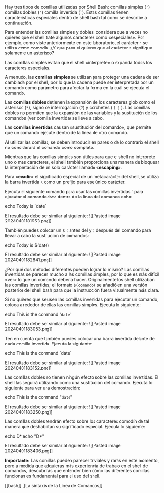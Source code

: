 Hay tres tipos de comillas utilizadas por Shell Bash: 
		comillas simples (`'`)
	comillas dobles (`"`)
	comilla invertida (`` ` ``). 
Estas comillas tienen características especiales dentro de shell bash tal como se describe a continuación.

Para entender las comillas simples y dobles, considera que a veces no quieres que el shell trate algunos caracteres como «especiales». Por ejemplo, como viste anteriormente en este laboratorio, el carácter `*` se utiliza como comodín. ¿Y que pasa si quieres que el carácter `*` signifique solamente un asterisco?

Las comillas simples evitan que el shell «interprete» o expanda todos los caracteres especiales.

A menudo, las **comillas simples** se utilizan para proteger una cadena de ser cambiada por el shell, por lo que la cadena puede ser interpretada por un comando como parámetro para afectar la forma en la cuál se ejecuta el comando.

Las **comillas dobles** detienen la expansión de los caracteres glob como el asterisco (`*`), signo de interrogación (`?`) y corchetes ( `[ ]` ). Las comillas dobles no permiten que la expansión de las variables y la sustitución de los comandos (ver comilla invertida) se lleve a cabo.

Las **comillas invertidas** causan «sustitución del comando», que permite que un comando ejecute dentro de la línea de otro comando.

Al utilizar las comillas, se deben introducir en pares o de lo contrario el shell no considerará el comando como completo.

Mientras que las comillas simples son útiles para que el shell no interprete uno o más caracteres, el shell también proporciona una manera de bloquear la interpretación de un solo carácter llamado «**escaping**». 

Para «**evadir**» el significado especial de un metacarácter del shell, se utiliza la barra invertida `\` como un prefijo para ese único carácter.


Ejecuta el siguiente comando para usar las comillas invertidas \`  para ejecutar el comando `date` dentro de la línea del comando echo:

echo Today is \`date\`

El resultado debe ser similar al siguiente:
![[Pasted image 20240401181953.png]]

También puedes colocar un `$` `(` antes del y `)` después del comando para llevar a cabo la sustitución de comandos:

echo Today is $(date)

El resultado debe ser similar al siguiente:
![[Pasted image 20240401182841.png]]

¿Por qué dos métodos diferentes pueden lograr lo mismo? Las comillas invertidas se parecen mucho a las comillas simples, por lo que es más difícil «ver» lo que un comando debería hacer. Originalmente los shell utilizaban las comillas invertidas; el formato `$(comando)` se añadió en una versión posterior del shell bash para que la instrucción fuera visualmente más clara.

Si no quieres que se usen las comillas invertidas para ejecutar un comando, coloca alrededor de ellas las comillas simples. Ejecuta lo siguiente:

echo This is the command '`date`'

El resultado debe ser similar al siguiente:
![[Pasted image 20240401183053.png]]

Ten en cuenta que también puedes colocar una barra invertida delante de cada comilla invertida. Ejecuta lo siguiente:

echo This is the command \`date\`

El resultado debe ser similar al siguiente:
![[Pasted image 20240401183152.png]]

Las comillas dobles no tienen ningún efecto sobre las comillas invertidas. El shell las seguirá utilizando como una sustitución del comando. Ejecuta lo siguiente para ver una demostración:

echo This is the command "`date`"

El resultado debe ser similar al siguiente:
![[Pasted image 20240401183250.png]]

Las comillas dobles tendrán efecto sobre los caracteres comodín de tal manera que deshabilitan su significado especial. Ejecuta lo siguiente:

echo D*
echo "D*"

El resultado debe ser similar al siguiente:
![[Pasted image 20240401183406.png]]

**Importante:**
Las comillas pueden parecer triviales y raras en este momento, pero a medida que adquieras más experiencia de trabajo en el shell de comandos, descubrirás que entender bien cómo las diferentes comillas funcionan es fundamental para el uso del shell.


[[bash]]
[[La sintaxis de la Línea de Comandos]]